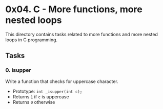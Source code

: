 # 0x04. C - More functions, more nested loops

This directory contains tasks related to more functions and more nested loops in C programming.

## Tasks

### 0. isupper
Write a function that checks for uppercase character.

* Prototype: `int _isupper(int c);`
* Returns `1` if `c` is uppercase
* Returns `0` otherwise
